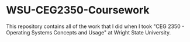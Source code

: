 # WSU-CEG2350-Coursework
This repository contains all of the work that I did when I took "CEG 2350 - Operating Systems Concepts and Usage" at Wright State University.

